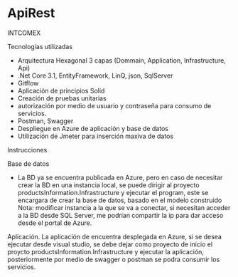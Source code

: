 # ApiRest
 INTCOMEX
 
Tecnologias utilizadas

- Arquitectura Hexagonal 3 capas (Dommain, Application, Infrastructure, Api)
- .Net Core 3.1, EntityFramework, LinQ, json, SqlServer
- Gitflow
- Aplicación de principios Solid
- Creación de pruebas unitarias
- autorización por medio de usuario y contraseña para consumo de servicios.
- Postman, Swagger
- Despliegue en Azure de aplicación y base de datos
- Utilización de Jmeter para inserción maxiva de datos

Instrucciones

Base de datos
- La BD ya se encuentra publicada en Azure, pero en caso de necesitar crear la BD en una instancia local, se puede dirigir al proyecto
 productsInformation.Infrastructure y ejecutar el program, este se encargara de crear la base de datos, basado en el modelo construido 
 Nota: modificar instancia a la que se va a conectar, si necesitan acceder a la BD desde SQL Server, me podrian compartir la ip para
 dar acceso desde el portal de Azure.
 
Aplicación.
La aplicación de encuentra desplegada en Azure, si se desea ejecutar desde visual studio, se debe dejar como proyecto de inicio el proycto
productsInformation.Infrastructure y ejecutar la aplicación, posteriormente por medio de swagger o postman se podra consumir los servicios.
